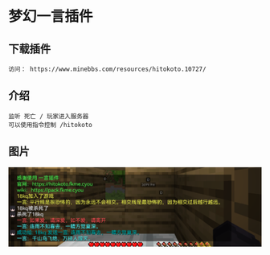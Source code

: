 # 梦幻一言插件

## 下载插件
```
访问： https://www.minebbs.com/resources/hitokoto.10727/
```
## 介绍
```
监听 死亡 / 玩家进入服务器
可以使用指令控制 /hitokoto 

```
## 图片
<img src="./img/D2550D6EC11441BCB1FA7FAA2939C879.png">